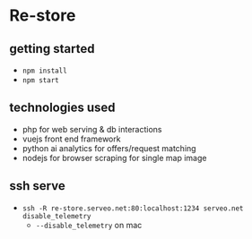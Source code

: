 # Re-store


## getting started 

* `npm install`
* `npm start`

## technologies used

* php for web serving & db interactions
* vuejs front end framework
* python ai analytics for offers/request matching
* nodejs for browser scraping for single map image

## ssh serve

* `ssh -R re-store.serveo.net:80:localhost:1234 serveo.net disable_telemetry`
    * `--disable_telemetry` on mac
